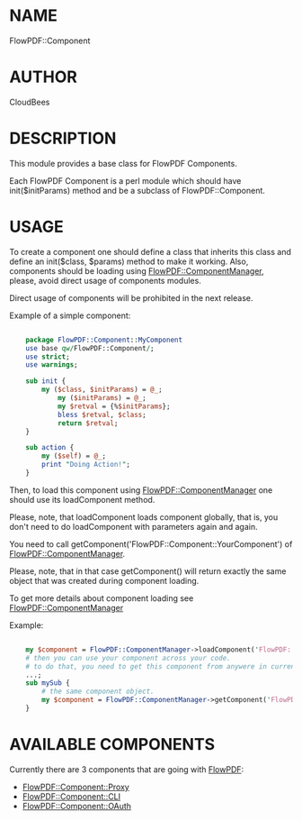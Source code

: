 # NAME

FlowPDF::Component

# AUTHOR

CloudBees

# DESCRIPTION

This module provides a base class for FlowPDF Components.

Each FlowPDF Component is a perl module which should have init($initParams) method and be a subclass of FlowPDF::Component.

# USAGE

To create a component one should define a class that inherits this class and define an init($class, $params) method to make it working.
Also, components should be loading using [FlowPDF::ComponentManager](/doc/md/FlowPDF/ComponentManager.md), please, avoid direct usage of components modules.

Direct usage of components will be prohibited in the next release.

Example of a simple component:

```perl

    package FlowPDF::Component::MyComponent
    use base qw/FlowPDF::Component/;
    use strict;
    use warnings;

    sub init {
        my ($class, $initParams) = @_;
            my ($initParams) = @_;
            my $retval = {%$initParams};
            bless $retval, $class;
            return $retval;
    }

    sub action {
        my ($self) = @_;
        print "Doing Action!";
    }

```

Then, to load this component using [FlowPDF::ComponentManager](/doc/md/FlowPDF/ComponentManager.md) one should use its loadComponent method.

Please, note, that loadComponent loads component globally, that is, you don't need to do loadComponent with parameters again and again.

You need to call getComponent('FlowPDF::Component::YourComponent') of [FlowPDF::ComponentManager](/doc/md/FlowPDF/ComponentManager.md).

Please, note, that in that case getComponent() will return exactly the same object that was created during component loading.

To get more details about component loading see [FlowPDF::ComponentManager](/doc/md/FlowPDF/ComponentManager.md)

Example:

```perl

    my $component = FlowPDF::ComponentManager->loadComponent('FlowPDF::Component::MyComponent', $initParams);
    # then you can use your component across your code.
    # to do that, you need to get this component from anywere in current runtime.
    ...;
    sub mySub {
        # the same component object.
        my $component = FlowPDF::ComponentManager->getComponent('FlowPDF::Component::MyComponent');
    }

```

# AVAILABLE COMPONENTS

Currently there are 3 components that are going with [FlowPDF](/doc/md/FlowPDF.md):

- [FlowPDF::Component::Proxy](/doc/md/FlowPDF/Component/Proxy.md)
- [FlowPDF::Component::CLI](/doc/md/FlowPDF/Component/CLI.md)
- [FlowPDF::Component::OAuth](/doc/md/FlowPDF/Component/OAuth.md)